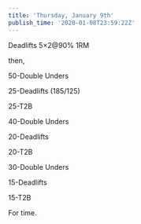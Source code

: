 ```yaml
---
title: 'Thursday, January 9th'
publish_time: '2020-01-08T23:59:22Z'
---
```


Deadlifts 5×2\@90% 1RM

then,

50-Double Unders

25-Deadlifts (185/125)

25-T2B

40-Double Unders

20-Deadlifts

20-T2B

30-Double Unders

15-Deadlifts

15-T2B

For time.
